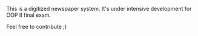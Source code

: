 This is a digitized newspaper system. It's under intensive development for OOP II final exam. 

Feel free to contribute ;)